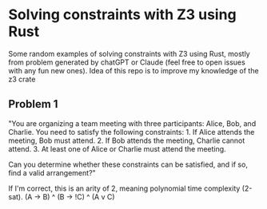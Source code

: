# Solving constraints with Z3 using Rust

Some random examples of solving constraints with Z3 using Rust, mostly from problem generated by chatGPT or Claude (feel free to open issues with any fun new ones).
Idea of this repo is to improve my knowledge of the z3 crate

## Problem 1
"You are organizing a team meeting with three participants: Alice, Bob, and Charlie. You need to satisfy the following constraints:
	1.	If Alice attends the meeting, Bob must attend.
	2.	If Bob attends the meeting, Charlie cannot attend.
	3.	At least one of Alice or Charlie must attend the meeting.

Can you determine whether these constraints can be satisfied, and if so, find a valid arrangement?"

If I'm correct, this is an arity of 2, meaning polynomial time complexity (2-sat).
(A -> B) ^ (B -> !C) ^ (A v C)

